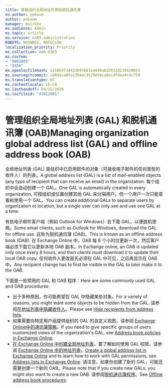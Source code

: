 ```yaml
---
title: 管理组织全局地址列表和脱机通讯簿
ms.author: pebaum
author: pebaum
manager: mnirkhe
ms.audience: Admin
ms.topic: article
ms.service: o365-administration
ROBOTS: NOINDEX, NOFOLLOW
localization_priority: Priority
ms.collection: Adm_O365
ms.custom:
- "9002895"
- "5550"
ms.openlocfilehash: a15864f34433695b61ea040abd3032d234920653
ms.sourcegitcommit: c6692ce0fa1358ec3529e59ca0ecdfdea4cdc759
ms.translationtype: HT
ms.contentlocale: zh-CN
ms.lasthandoff: 09/15/2020
ms.locfileid: "47812681"
---
```

# <a name="managing-organization-global-address-list-gal-and-offline-address-book-oab"></a><span data-ttu-id="67d31-102">管理组织全局地址列表 (GAL) 和脱机通讯簿 (OAB)</span><span class="sxs-lookup"><span data-stu-id="67d31-102">Managing organization global address list (GAL) and offline address book (OAB)</span></span>

<span data-ttu-id="67d31-103">全局地址列表 (GAL) 是组织中已启用邮件的对象（可接收电子邮件的任何类型的收件人）的列表。</span><span class="sxs-lookup"><span data-stu-id="67d31-103">A global address list (GAL) is a list of mail-enabled objects (any type of recipient that can receive an email) in the organization.</span></span> <span data-ttu-id="67d31-104">每个组织中会自动创建一个 GAL。</span><span class="sxs-lookup"><span data-stu-id="67d31-104">One GAL is automatically created in every organization.</span></span> <span data-ttu-id="67d31-105">可按组织或位置创建其他 GAL 来分隔用户，但一个用户一次只能查看和使用一个 GAL。</span><span class="sxs-lookup"><span data-stu-id="67d31-105">You can create additional GALs to separate users by organization or location, but a single user can only see and use one GAL at a time.</span></span>

<span data-ttu-id="67d31-106">有些电子邮件客户端（例如 Outlook for Windows）会下载 GAL，以便脱机使用。</span><span class="sxs-lookup"><span data-stu-id="67d31-106">Some email clients, such as Outlook for Windows, download the GAL for offline use.</span></span> <span data-ttu-id="67d31-107">这称为脱机通讯簿 (OAB)。</span><span class="sxs-lookup"><span data-stu-id="67d31-107">This is known as an offline address book (OAB).</span></span> <span data-ttu-id="67d31-108">在 Exchange Online 中，OAB 每 8 个小时仅更新一次，然后客户端必须下载它以更新本地 OAB 副本。</span><span class="sxs-lookup"><span data-stu-id="67d31-108">In Exchange online, an OAB is updated only once every 8 hours, and then clients must download it to update their local OAB copy.</span></span> <span data-ttu-id="67d31-109">任何收件人更改首先必须在 GAL 中可见，之后再显示在 OAB 中。</span><span class="sxs-lookup"><span data-stu-id="67d31-109">Any recipient change has to first be visible in the GAL to later make it to the OAB.</span></span>

<span data-ttu-id="67d31-110">下面是一些常用的 GAL 和 OAB 程序：</span><span class="sxs-lookup"><span data-stu-id="67d31-110">Here are some commonly used GAL and OAB procedures:</span></span>

- <span data-ttu-id="67d31-111">出于多种原因，你可能希望在 GAL 中隐藏某些对象。</span><span class="sxs-lookup"><span data-stu-id="67d31-111">For a variety of reasons, you might want some objects to be hidden from the GAL.</span></span> <span data-ttu-id="67d31-112">请参阅[在地址列表中隐藏收件人](https://docs.microsoft.com/exchange/address-books/address-lists/manage-address-lists#hide-recipients-from-address-lists)。</span><span class="sxs-lookup"><span data-stu-id="67d31-112">Please see [Hide recipients from address lists](https://docs.microsoft.com/exchange/address-books/address-lists/manage-address-lists#hide-recipients-from-address-lists).</span></span>
- <span data-ttu-id="67d31-113">如果需要向特定用户组提供组织的 GAL 的自定义视图，请参阅 [Exchange Online中的通讯簿策略](https://docs.microsoft.com/exchange/address-books/address-book-policies/address-book-policies)。</span><span class="sxs-lookup"><span data-stu-id="67d31-113">If you need to give specific groups of users customized views of the organization's GAL, see [Address book policies in Exchange Online](https://docs.microsoft.com/exchange/address-books/address-book-policies/address-book-policies).</span></span>
- <span data-ttu-id="67d31-114">[在 Exchange Online 中创建全局地址列表](https://docs.microsoft.com/exchange/address-books/address-lists/create-global-address-list)，要了解如何使用 GAL 权限，请参阅 [Exchange Online 中的地址列表](https://docs.microsoft.com/exchange/address-books/address-lists/address-lists)。</span><span class="sxs-lookup"><span data-stu-id="67d31-114">[Create a global address list in Exchange Online](https://docs.microsoft.com/exchange/address-books/address-lists/create-global-address-list) and to learn how to work with GAL permissions, see [Address lists in Exchange Online](https://docs.microsoft.com/exchange/address-books/address-lists/address-lists).</span></span> <span data-ttu-id="67d31-115">请注意，如果你创建了新的 GAL，可能还需要创建一个新的 OAB。</span><span class="sxs-lookup"><span data-stu-id="67d31-115">Please note that if you create new GALs, you might also want to create a new OAB.</span></span> <span data-ttu-id="67d31-116">请参阅[脱机通讯簿程序](https://docs.microsoft.com/exchange/address-books/offline-address-books/offline-address-book-procedures)。</span><span class="sxs-lookup"><span data-stu-id="67d31-116">See [Offline address book procedures](https://docs.microsoft.com/exchange/address-books/offline-address-books/offline-address-book-procedures).</span></span>

